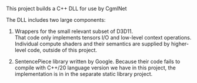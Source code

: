 ﻿This project builds a C++ DLL for use by CgmlNet

The DLL includes two large components:

1. Wrappers for the small relevant subset of D3D11.<br/>
That code only implements tensors I/O and low-level context operations.
Individual compute shaders and their semantics are supplied by higher-level code, outside of this project.

2. SentencePiece library written by Google.
Because their code fails to compile with C++/20 language version we have in this project, the implementation is in in the separate static library project.